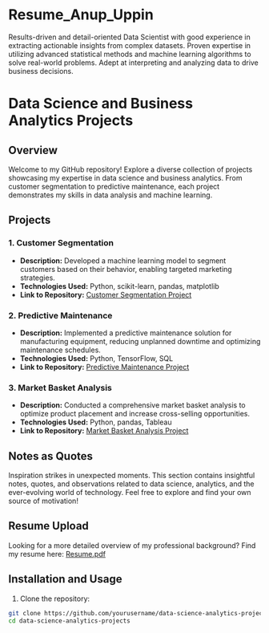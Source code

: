 # Resume_Anup_Uppin
Results-driven and detail-oriented Data Scientist with good experience in extracting actionable insights from complex datasets. Proven expertise in utilizing advanced statistical methods and machine learning algorithms to solve real-world problems. Adept at interpreting and analyzing data to drive business decisions.
# Data Science and Business Analytics Projects

## Overview

Welcome to my GitHub repository! Explore a diverse collection of projects showcasing my expertise in data science and business analytics. From customer segmentation to predictive maintenance, each project demonstrates my skills in data analysis and machine learning.

## Projects

### 1. Customer Segmentation

- **Description:** Developed a machine learning model to segment customers based on their behavior, enabling targeted marketing strategies.
- **Technologies Used:** Python, scikit-learn, pandas, matplotlib
- **Link to Repository:** [Customer Segmentation Project](link-to-repo)

### 2. Predictive Maintenance

- **Description:** Implemented a predictive maintenance solution for manufacturing equipment, reducing unplanned downtime and optimizing maintenance schedules.
- **Technologies Used:** Python, TensorFlow, SQL
- **Link to Repository:** [Predictive Maintenance Project](link-to-repo)

### 3. Market Basket Analysis

- **Description:** Conducted a comprehensive market basket analysis to optimize product placement and increase cross-selling opportunities.
- **Technologies Used:** Python, pandas, Tableau
- **Link to Repository:** [Market Basket Analysis Project](link-to-repo)

## Notes as Quotes

Inspiration strikes in unexpected moments. This section contains insightful notes, quotes, and observations related to data science, analytics, and the ever-evolving world of technology. Feel free to explore and find your own source of motivation!

## Resume Upload

Looking for a more detailed overview of my professional background? Find my resume here: [Resume.pdf](link-to-resume)

## Installation and Usage

1. Clone the repository:

```bash
git clone https://github.com/yourusername/data-science-analytics-projects.git
cd data-science-analytics-projects
